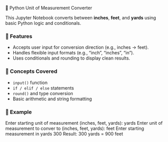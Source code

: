  🧮 Python Unit of Measurement Converter

This Jupyter Notebook converts between **inches**, **feet**, and **yards** using basic Python logic and conditionals.

### 📘 Features
- Accepts user input for conversion direction (e.g., inches → feet).
- Handles flexible input formats (e.g., “inch”, “inches”, “in”).
- Uses conditionals and rounding to display clean results.

### 🧠 Concepts Covered
- `input()` function  
- `if / elif / else` statements  
- `round()` and type conversion  
- Basic arithmetic and string formatting

### 🚀 Example

Enter starting unit of measurement (inches, feet, yards):  yards
Enter unit of measurement to conver to  (inches, feet, yards):  feet
Enter starting measurement in yards 300
Result:  300 yards =  900 feet
